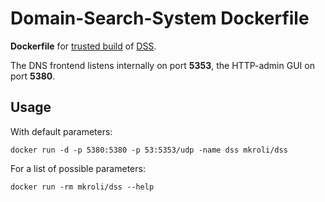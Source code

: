 Domain-Search-System Dockerfile
===============================
**Dockerfile** for [trusted build](https://index.docker.io/u/mkroli/dss/) of [DSS].

The DNS frontend listens internally on port **5353**, the HTTP-admin GUI on port **5380**.


Usage
-----
With default parameters:
```
docker run -d -p 5380:5380 -p 53:5353/udp -name dss mkroli/dss
```

For a list of possible parameters:
```
docker run -rm mkroli/dss --help
```

[DSS]:https://github.com/mkroli/domain-search-system
